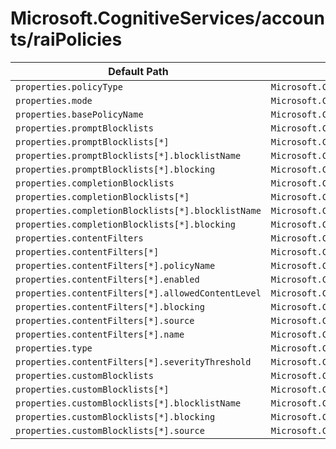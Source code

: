 # Microsoft.CognitiveServices/accounts/raiPolicies

| Default Path | Alias |
|---|---|
| `properties.policyType` | `Microsoft.CognitiveServices/accounts/raiPolicies/policyType` |
| `properties.mode` | `Microsoft.CognitiveServices/accounts/raiPolicies/mode` |
| `properties.basePolicyName` | `Microsoft.CognitiveServices/accounts/raiPolicies/basePolicyName` |
| `properties.promptBlocklists` | `Microsoft.CognitiveServices/accounts/raiPolicies/promptBlocklists` |
| `properties.promptBlocklists[*]` | `Microsoft.CognitiveServices/accounts/raiPolicies/promptBlocklists[*]` |
| `properties.promptBlocklists[*].blocklistName` | `Microsoft.CognitiveServices/accounts/raiPolicies/promptBlocklists[*].blocklistName` |
| `properties.promptBlocklists[*].blocking` | `Microsoft.CognitiveServices/accounts/raiPolicies/promptBlocklists[*].blocking` |
| `properties.completionBlocklists` | `Microsoft.CognitiveServices/accounts/raiPolicies/completionBlocklists` |
| `properties.completionBlocklists[*]` | `Microsoft.CognitiveServices/accounts/raiPolicies/completionBlocklists[*]` |
| `properties.completionBlocklists[*].blocklistName` | `Microsoft.CognitiveServices/accounts/raiPolicies/completionBlocklists[*].blocklistName` |
| `properties.completionBlocklists[*].blocking` | `Microsoft.CognitiveServices/accounts/raiPolicies/completionBlocklists[*].blocking` |
| `properties.contentFilters` | `Microsoft.CognitiveServices/accounts/raiPolicies/contentFilters` |
| `properties.contentFilters[*]` | `Microsoft.CognitiveServices/accounts/raiPolicies/contentFilters[*]` |
| `properties.contentFilters[*].policyName` | `Microsoft.CognitiveServices/accounts/raiPolicies/contentFilters[*].policyName` |
| `properties.contentFilters[*].enabled` | `Microsoft.CognitiveServices/accounts/raiPolicies/contentFilters[*].enabled` |
| `properties.contentFilters[*].allowedContentLevel` | `Microsoft.CognitiveServices/accounts/raiPolicies/contentFilters[*].allowedContentLevel` |
| `properties.contentFilters[*].blocking` | `Microsoft.CognitiveServices/accounts/raiPolicies/contentFilters[*].blocking` |
| `properties.contentFilters[*].source` | `Microsoft.CognitiveServices/accounts/raiPolicies/contentFilters[*].source` |
| `properties.contentFilters[*].name` | `Microsoft.CognitiveServices/accounts/raiPolicies/contentFilters[*].name` |
| `properties.type` | `Microsoft.CognitiveServices/accounts/raiPolicies/type` |
| `properties.contentFilters[*].severityThreshold` | `Microsoft.CognitiveServices/accounts/raiPolicies/contentFilters[*].severityThreshold` |
| `properties.customBlocklists` | `Microsoft.CognitiveServices/accounts/raiPolicies/customBlocklists` |
| `properties.customBlocklists[*]` | `Microsoft.CognitiveServices/accounts/raiPolicies/customBlocklists[*]` |
| `properties.customBlocklists[*].blocklistName` | `Microsoft.CognitiveServices/accounts/raiPolicies/customBlocklists[*].blocklistName` |
| `properties.customBlocklists[*].blocking` | `Microsoft.CognitiveServices/accounts/raiPolicies/customBlocklists[*].blocking` |
| `properties.customBlocklists[*].source` | `Microsoft.CognitiveServices/accounts/raiPolicies/customBlocklists[*].source` |

